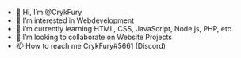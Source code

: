 - 👋 Hi, I’m @CrykFury
- 👀 I’m interested in Webdevelopment
- 🌱 I’m currently learning HTML, CSS, JavaScript, Node.js, PHP, etc.
- 💞️ I’m looking to collaborate on Website Projects
- 📫 How to reach me CrykFury#5661 (Discord)

<!---
CrykFury/CrykFury is a ✨ special ✨ repository because its `README.md` (this file) appears on your GitHub profile.
You can click the Preview link to take a look at your changes.
--->
